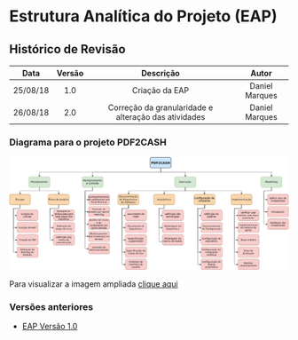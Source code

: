# Estrutura Analítica do Projeto (EAP)

## Histórico de Revisão

| Data | Versão | Descrição | Autor |
|:----:|:------:|:---------:|:-----:|
| 25/08/18 | 1.0 | Criação da EAP | Daniel Marques |
| 26/08/18 | 2.0 | Correção da granularidade e alteração das atividades | Daniel Marques |

### Diagrama para o projeto PDF2CASH


![EAP Versão 2.0](/docs/assets/EAP-v2.jpg)

Para visualizar a imagem ampliada [clique aqui](/docs/assets/EAP-v2.jpg)


### Versões anteriores
- [EAP Versão 1.0](/docs/assets/EAP.jpg)
